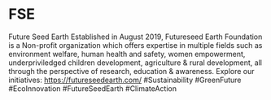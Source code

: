 # FSE
Future Seed Earth
 Established in August 2019, Futureseed Earth Foundation is a Non-profit
organization which offers expertise in multiple fields such as environment welfare,
human health and safety, women empowerment, underpriviledged children
development, agriculture & rural development, all through the perspective of research,
education & awareness.
 Explore our initiatives: https://futureseedearth.com/
#Sustainability #GreenFuture #EcoInnovation #FutureSeedEarth #ClimateAction
